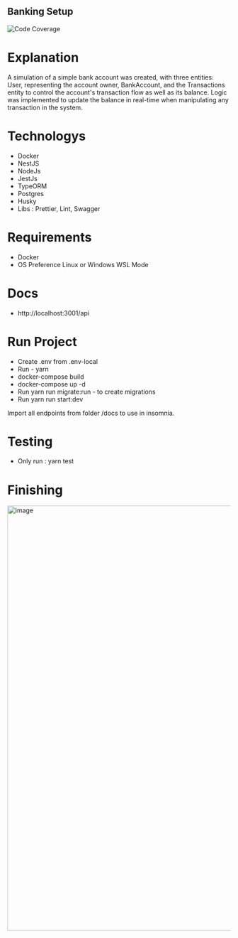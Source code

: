 ## Banking Setup

![Code Coverage](https://img.shields.io/badge/Code%20Coverage-36%25-critical?style=flat)

# Explanation

A simulation of a simple bank account was created, with three entities: User, representing the account owner, BankAccount, and the Transactions entity to control the account's transaction flow as well as its balance. Logic was implemented to update the balance in real-time when manipulating any transaction in the system.

# Technologys

- Docker
- NestJS
- NodeJs
- JestJs
- TypeORM
- Postgres
- Husky
- Libs : Prettier, Lint, Swagger

# Requirements

- Docker
- OS Preference Linux or Windows WSL Mode

# Docs

- http://localhost:3001/api

# Run Project

- Create .env from .env-local
- Run - yarn
- docker-compose build
- docker-compose up -d
- Run yarn run migrate:run - to create migrations
- Run yarn run start:dev

Import all endpoints from folder /docs to use in insomnia.

# Testing

- Only run : yarn test

# Finishing

<img width="957" alt="image" src="https://github.com/ssbreno/banking/assets/8092325/0a5290d0-e70c-464b-b63b-eda52f418d5c">

